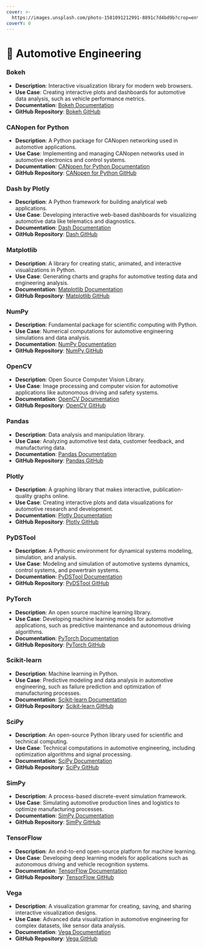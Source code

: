 ```yaml
---
cover: >-
  https://images.unsplash.com/photo-1581091212991-8891c7d4bd9b?crop=entropy&cs=srgb&fm=jpg&ixid=M3wxOTcwMjR8MHwxfHNlYXJjaHwzfHxBdXRvbW90aXZlJTIwRW5naW5lZXJpbmd8ZW58MHx8fHwxNzA2NjI3ODY0fDA&ixlib=rb-4.0.3&q=85
coverY: 0
---
```


# 🚗 Automotive Engineering

### Bokeh

* **Description**: Interactive visualization library for modern web browsers.
* **Use Case**: Creating interactive plots and dashboards for automotive data analysis, such as vehicle performance metrics.
* **Documentation**: [Bokeh Documentation](https://docs.bokeh.org/en/latest/)
* **GitHub Repository**: [Bokeh GitHub](https://github.com/bokeh/bokeh)

### CANopen for Python

* **Description**: A Python package for CANopen networking used in automotive applications.
* **Use Case**: Implementing and managing CANopen networks used in automotive electronics and control systems.
* **Documentation**: [CANopen for Python Documentation](https://canopen.readthedocs.io/en/latest/)
* **GitHub Repository**: [CANopen for Python GitHub](https://github.com/christiansandberg/canopen)

### Dash by Plotly

* **Description**: A Python framework for building analytical web applications.
* **Use Case**: Developing interactive web-based dashboards for visualizing automotive data like telematics and diagnostics.
* **Documentation**: [Dash Documentation](https://plotly.com/dash/)
* **GitHub Repository**: [Dash GitHub](https://github.com/plotly/dash)

### Matplotlib

* **Description**: A library for creating static, animated, and interactive visualizations in Python.
* **Use Case**: Generating charts and graphs for automotive testing data and engineering analysis.
* **Documentation**: [Matplotlib Documentation](https://matplotlib.org/)
* **GitHub Repository**: [Matplotlib GitHub](https://github.com/matplotlib/matplotlib)

### NumPy

* **Description**: Fundamental package for scientific computing with Python.
* **Use Case**: Numerical computations for automotive engineering simulations and data analysis.
* **Documentation**: [NumPy Documentation](https://numpy.org/doc/)
* **GitHub Repository**: [NumPy GitHub](https://github.com/numpy/numpy)

### OpenCV

* **Description**: Open Source Computer Vision Library.
* **Use Case**: Image processing and computer vision for automotive applications like autonomous driving and safety systems.
* **Documentation**: [OpenCV Documentation](https://opencv.org/)
* **GitHub Repository**: [OpenCV GitHub](https://github.com/opencv/opencv)

### Pandas

* **Description**: Data analysis and manipulation library.
* **Use Case**: Analyzing automotive test data, customer feedback, and manufacturing data.
* **Documentation**: [Pandas Documentation](https://pandas.pydata.org/)
* **GitHub Repository**: [Pandas GitHub](https://github.com/pandas-dev/pandas)

### Plotly

* **Description**: A graphing library that makes interactive, publication-quality graphs online.
* **Use Case**: Creating interactive plots and data visualizations for automotive research and development.
* **Documentation**: [Plotly Documentation](https://plotly.com/python/)
* **GitHub Repository**: [Plotly GitHub](https://github.com/plotly/plotly.py)

### PyDSTool

* **Description**: A Pythonic environment for dynamical systems modeling, simulation, and analysis.
* **Use Case**: Modeling and simulation of automotive systems dynamics, control systems, and powertrain systems.
* **Documentation**: [PyDSTool Documentation](https://pydstool.github.io/PyDSTool/)
* **GitHub Repository**: [PyDSTool GitHub](https://github.com/robclewley/pydstool)

### PyTorch

* **Description**: An open source machine learning library.
* **Use Case**: Developing machine learning models for automotive applications, such as predictive maintenance and autonomous driving algorithms.
* **Documentation**: [PyTorch Documentation](https://pytorch.org/docs/stable/index.html)
* **GitHub Repository**: [PyTorch GitHub](https://github.com/pytorch/pytorch)

### Scikit-learn

* **Description**: Machine learning in Python.
* **Use Case**: Predictive modeling and data analysis in automotive engineering, such as failure prediction and optimization of manufacturing processes.
* **Documentation**: [Scikit-learn Documentation](https://scikit-learn.org/stable/)
* **GitHub Repository**: [Scikit-learn GitHub](https://github.com/scikit-learn/scikit-learn)

### SciPy

* **Description**: An open-source Python library used for scientific and technical computing.
* **Use Case**: Technical computations in automotive engineering, including optimization algorithms and signal processing.
* **Documentation**: [SciPy Documentation](https://www.scipy.org/)
* **GitHub Repository**: [SciPy GitHub](https://github.com/scipy/scipy)

### SimPy

* **Description**: A process-based discrete-event simulation framework.
* **Use Case**: Simulating automotive production lines and logistics to optimize manufacturing processes.
* **Documentation**: [SimPy Documentation](https://simpy.readthedocs.io/en/latest/)
* **GitHub Repository**: [SimPy GitHub](https://github.com/simpy/simpy)

### TensorFlow

* **Description**: An end-to-end open-source platform for machine learning.
* **Use Case**: Developing deep learning models for applications such as autonomous driving and vehicle recognition systems.
* **Documentation**: [TensorFlow Documentation](https://www.tensorflow.org/overview)
* **GitHub Repository**: [TensorFlow GitHub](https://github.com/tensorflow/tensorflow)

### Vega

* **Description**: A visualization grammar for creating, saving, and sharing interactive visualization designs.
* **Use Case**: Advanced data visualization in automotive engineering for complex datasets, like sensor data analysis.
* **Documentation**: [Vega Documentation](https://vega.github.io/vega/)
* **GitHub Repository**: [Vega GitHub](https://github.com/vega/vega)

